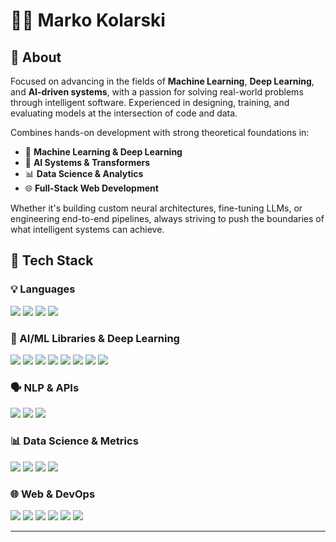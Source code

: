 # 👨‍💻 Marko Kolarski

## 👋 About

Focused on advancing in the fields of **Machine Learning**, **Deep Learning**, and **AI-driven systems**, with a passion for solving real-world problems through intelligent software. Experienced in designing, training, and evaluating models at the intersection of code and data.

Combines hands-on development with strong theoretical foundations in:

- 🧠 **Machine Learning & Deep Learning**
- 🤖 **AI Systems & Transformers**
- 📊 **Data Science & Analytics**
- 🌐 **Full-Stack Web Development**

Whether it's building custom neural architectures, fine-tuning LLMs, or engineering end-to-end pipelines, always striving to push the boundaries of what intelligent systems can achieve.


## 🔧 Tech Stack

### 💡 Languages
<p align="left">
  <img src="https://img.shields.io/badge/Python-3776AB?style=for-the-badge&logo=python&logoColor=white" />
  <img src="https://img.shields.io/badge/Java-007396?style=for-the-badge&logo=java&logoColor=white" />
  <img src="https://img.shields.io/badge/C%23-239120?style=for-the-badge&logo=csharp&logoColor=white" />
  <img src="https://img.shields.io/badge/SQL-4479A1?style=for-the-badge&logo=postgresql&logoColor=white" />
</p>

### 🤖 AI/ML Libraries & Deep Learning
<p align="left">
  <img src="https://img.shields.io/badge/TensorFlow-FF6F00?style=for-the-badge&logo=tensorflow&logoColor=white" />
  <img src="https://img.shields.io/badge/PyTorch-EE4C2C?style=for-the-badge&logo=pytorch&logoColor=white" />
  <img src="https://img.shields.io/badge/Keras-D00000?style=for-the-badge&logo=keras&logoColor=white" />
  <img src="https://img.shields.io/badge/Scikit--Learn-F7931E?style=for-the-badge&logo=scikitlearn&logoColor=white" />
  <img src="https://img.shields.io/badge/CNNs-00599C?style=for-the-badge&logo=opencv&logoColor=white" />
  <img src="https://img.shields.io/badge/Cross--Encoders-6A1B9A?style=for-the-badge&logo=data&logoColor=white" />
  <img src="https://img.shields.io/badge/MobileNetV2-1565C0?style=for-the-badge&logo=android&logoColor=white" />
  <img src="https://img.shields.io/badge/Transformers-F9A825?style=for-the-badge&logo=transformer&logoColor=white" />
</p>

### 🗣️ NLP & APIs
<p align="left">
  <img src="https://img.shields.io/badge/HuggingFace-FFD21F?style=for-the-badge&logo=huggingface&logoColor=black" />
  <img src="https://img.shields.io/badge/WordNet-4B8BBE?style=for-the-badge&logo=semantic-web&logoColor=white" />
  <img src="https://img.shields.io/badge/Gemini%20API-4285F4?style=for-the-badge&logo=google&logoColor=white" />
</p>

### 📊 Data Science & Metrics
<p align="left">
  <img src="https://img.shields.io/badge/Pandas-150458?style=for-the-badge&logo=pandas&logoColor=white" />
  <img src="https://img.shields.io/badge/NumPy-013243?style=for-the-badge&logo=numpy&logoColor=white" />
  <img src="https://img.shields.io/badge/Matplotlib-11557C?style=for-the-badge&logo=plotly&logoColor=white" />
  <img src="https://img.shields.io/badge/Recall@K-5C6BC0?style=for-the-badge&logo=metrics&logoColor=white" />
</p>

### 🌐 Web & DevOps
<p align="left">
  <img src="https://img.shields.io/badge/Django-092E20?style=for-the-badge&logo=django&logoColor=white" />
  <img src="https://img.shields.io/badge/React-61DAFB?style=for-the-badge&logo=react&logoColor=black" />
  <img src="https://img.shields.io/badge/PostgreSQL-336791?style=for-the-badge&logo=postgresql&logoColor=white" />
  <img src="https://img.shields.io/badge/RabbitMQ-FF6600?style=for-the-badge&logo=rabbitmq&logoColor=white" />
  <img src="https://img.shields.io/badge/Prometheus-E6522C?style=for-the-badge&logo=prometheus&logoColor=white" />
  <img src="https://img.shields.io/badge/Grafana-F46800?style=for-the-badge&logo=grafana&logoColor=white" />
</p>

---
